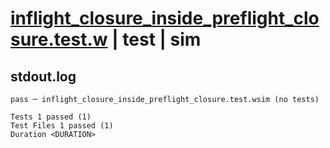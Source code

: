 # [inflight_closure_inside_preflight_closure.test.w](../../../../../examples/tests/valid/inflight_closure_inside_preflight_closure.test.w) | test | sim

## stdout.log
```log
pass ─ inflight_closure_inside_preflight_closure.test.wsim (no tests)
 
Tests 1 passed (1)
Test Files 1 passed (1)
Duration <DURATION>
```

